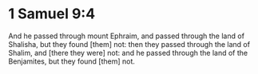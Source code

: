 # 1 Samuel 9:4

And he passed through mount Ephraim, and passed through the land of Shalisha, but they found [them] not: then they passed through the land of Shalim, and [there they were] not: and he passed through the land of the Benjamites, but they found [them] not.